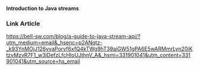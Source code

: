 #### Introduction to Java streams

### Link Article
https://bell-sw.com/blog/a-guide-to-java-stream-api/?utm_medium=email&_hsenc=p2ANqtz-_k93YnMOjJ126yvaPorvf6xfQ4kTWg9hT39aiGW51gPA6E5wARMmrLyn20iKtzvMzvR7F1_w3iDefzLfcHIoUJthnV_A&_hsmi=331901041&utm_content=331901041&utm_source=hs_email